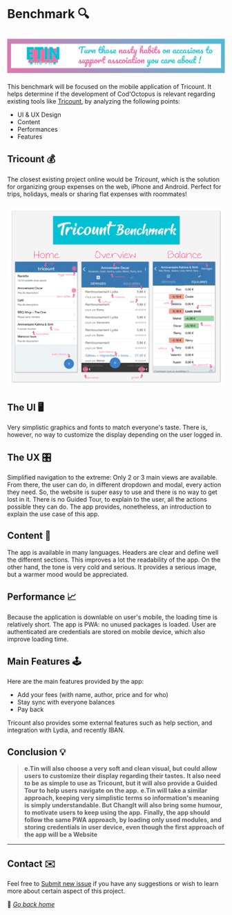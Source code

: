 # Benchmark 🔍

## ![alt text](../src/img/banner.png "eTin wiki banner")

This benchmark will be focused on the mobile application of Tricount.
 It helps determine if the development of Cod'Octopus is relevant regarding existing tools like [Tricount](https://www.tricount.com/), by analyzing the following points:

* UI & UX Design
* Content
* Performances
* Features

## Tricount 💰

The closest existing project online would be *Tricount*, which is the solution for organizing group expenses on the web, iPhone and Android. Perfect for trips, holidays, meals or sharing flat expenses with roommates!

### ![Screenshot Tricount Mobile app](../src/img/spec/benchmark.png)

## The UI 🖥

Very simplistic graphics and fonts to match everyone's taste. There is, however, no way to customize the display depending on the user logged in.

## The UX 🎛

Simplified navigation to the extreme: Only 2 or 3 main views are available. From there, the user can do, in different dropdown and modal, every action they need. So, the website is super easy to use and there is no way to get lost in it.
There is no Guided Tour, to explain to the user, all the actions possible they can do. The app provides, nonetheless, an introduction to explain the use case of this app.

## Content 📄

The app is available in many languages. Headers are clear and define well the different sections. This improves a lot the readability of the app.
On the other hand, the tone is very cold and serious. It provides a serious image, but a warmer mood would be appreciated.

## Performance 📈

Because the application is downlable on user's mobile, the loading time is relatively short. The app is PWA: no unused packages is loaded. User are authenticated are credentials are stored on mobile device, which also improve loading time.

## Main Features 🕹

Here are the main features provided by the app:

* Add your fees (with name, author, price and for who)
* Stay sync with everyone balances
* Pay back

Tricount also provides some external features such as help section, and integration with Lydia, and recently IBAN.

## Conclusion 💡

> **e.Tin will also choose a very soft and clean visual, but could allow users to customize their display regarding their tastes.**
> **It also need to be as simple to use as Tricount, but it will also provide a Guided Tour to help users navigate on the app.**
> **e.Tin will take a similar approach, keeping very simplistic terms so information's meaning is simply understandable. But ChangIt will also bring some humour, to motivate users to keep using the app.**
> **Finally, the app should follow the same PWA approach, by loading only used modules, and storing credentials in user device, even though the first approach of the app will be a Website**

***

## Contact ✉️

Feel free to [Submit new issue](https://github.com/louiiuol/swear-tin/issues) if you have any suggestions or wish to learn more about certain aspect of this project.

🏡 *[Go back home](../README.md)*
